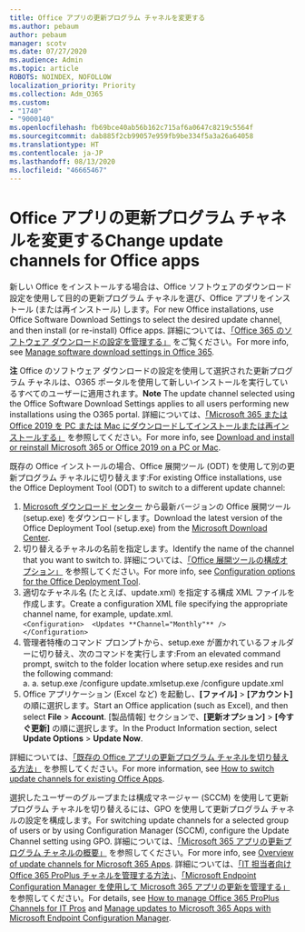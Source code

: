 ```yaml
---
title: Office アプリの更新プログラム チャネルを変更する
ms.author: pebaum
author: pebaum
manager: scotv
ms.date: 07/27/2020
ms.audience: Admin
ms.topic: article
ROBOTS: NOINDEX, NOFOLLOW
localization_priority: Priority
ms.collection: Adm_O365
ms.custom:
- "1740"
- "9000140"
ms.openlocfilehash: fb69bce40ab56b162c715af6a0647c8219c5564f
ms.sourcegitcommit: dab885f2cb99057e959fb9be334f5a3a26a64058
ms.translationtype: HT
ms.contentlocale: ja-JP
ms.lasthandoff: 08/13/2020
ms.locfileid: "46665467"
---
```

# <a name="change-update-channels-for-office-apps"></a><span data-ttu-id="e564d-102">Office アプリの更新プログラム チャネルを変更する</span><span class="sxs-lookup"><span data-stu-id="e564d-102">Change update channels for Office apps</span></span>

<span data-ttu-id="e564d-103">新しい Office をインストールする場合は、Office ソフトウェアのダウンロード設定を使用して目的の更新プログラム チャネルを選び、Office アプリをインストール (または再インストール) します。</span><span class="sxs-lookup"><span data-stu-id="e564d-103">For new Office installations, use Office Software Download Settings to select the desired update channel, and then install (or re-install) Office apps.</span></span> <span data-ttu-id="e564d-104">詳細については、[「Office 365 のソフトウェア ダウンロードの設定を管理する」](https://docs.microsoft.com/deployoffice/manage-software-download-settings-office-365) をご覧ください。</span><span class="sxs-lookup"><span data-stu-id="e564d-104">For more info, see [Manage software download settings in Office 365](https://docs.microsoft.com/deployoffice/manage-software-download-settings-office-365).</span></span> 

<span data-ttu-id="e564d-105">**注** Office のソフトウェア ダウンロードの設定を使用して選択された更新プログラム チャネルは、O365 ポータルを使用して新しいインストールを実行しているすべてのユーザーに適用されます。</span><span class="sxs-lookup"><span data-stu-id="e564d-105">**Note** The update channel selected using the Office Software Download Settings applies to all users performing new installations using the O365 portal.</span></span> <span data-ttu-id="e564d-106">詳細については、[「Microsoft 365 または Office 2019 を PC または Mac にダウンロードしてインストールまたは再インストールする」](https://support.microsoft.com/office/download-and-install-or-reinstall-microsoft-365-or-office-2019-on-a-pc-or-mac-4414eaaf-0478-48be-9c42-23adc4716658) を参照してください。</span><span class="sxs-lookup"><span data-stu-id="e564d-106">For more info, see [Download and install or reinstall Microsoft 365 or Office 2019 on a PC or Mac](https://support.microsoft.com/office/download-and-install-or-reinstall-microsoft-365-or-office-2019-on-a-pc-or-mac-4414eaaf-0478-48be-9c42-23adc4716658).</span></span>   

<span data-ttu-id="e564d-107">既存の Office インストールの場合、Office 展開ツール (ODT) を使用して別の更新プログラム チャネルに切り替えます:</span><span class="sxs-lookup"><span data-stu-id="e564d-107">For existing Office installations, use the Office Deployment Tool (ODT) to switch to a different update channel:</span></span>  

1. <span data-ttu-id="e564d-108">[Microsoft ダウンロード センター](https://go.microsoft.com/fwlink/p/?LinkID=626065) から最新バージョンの Office 展開ツール (setup.exe) をダウンロードします。</span><span class="sxs-lookup"><span data-stu-id="e564d-108">Download the latest version of the Office Deployment Tool (setup.exe) from the [Microsoft Download Center](https://go.microsoft.com/fwlink/p/?LinkID=626065).</span></span>
2. <span data-ttu-id="e564d-109">切り替えるチャネルの名前を指定します。</span><span class="sxs-lookup"><span data-stu-id="e564d-109">Identify the name of the channel that you want to switch to.</span></span> <span data-ttu-id="e564d-110">詳細については、[「Office 展開ツールの構成オプション」](https://docs.microsoft.com/DeployOffice/configuration-options-for-the-office-2016-deployment-tool#channel-attribute-part-of-add-element) を参照してください。</span><span class="sxs-lookup"><span data-stu-id="e564d-110">For more info, see [Configuration options for the Office Deployment Tool](https://docs.microsoft.com/DeployOffice/configuration-options-for-the-office-2016-deployment-tool#channel-attribute-part-of-add-element).</span></span>
3. <span data-ttu-id="e564d-111">適切なチャネル名 (たとえば、update.xml) を指定する構成 XML ファイルを作成します。</span><span class="sxs-lookup"><span data-stu-id="e564d-111">Create a configuration XML file specifying the appropriate channel name, for example, update.xml.</span></span>  
    `<Configuration> 
    <Updates **Channel="Monthly"** />  
    </Configuration>`
4. <span data-ttu-id="e564d-112">管理者特権のコマンド プロンプトから、setup.exe が置かれているフォルダーに切り替え、次のコマンドを実行します:</span><span class="sxs-lookup"><span data-stu-id="e564d-112">From an elevated command prompt, switch to the folder location where setup.exe resides and run the following command:</span></span>  
    <span data-ttu-id="e564d-113">a. </span><span class="sxs-lookup"><span data-stu-id="e564d-113">a.</span></span> <span data-ttu-id="e564d-114">setup.exe /configure update.xml</span><span class="sxs-lookup"><span data-stu-id="e564d-114">setup.exe /configure update.xml</span></span>
5. <span data-ttu-id="e564d-115">Office アプリケーション (Excel など) を起動し、**[ファイル]** > **[アカウント]** の順に選択します。</span><span class="sxs-lookup"><span data-stu-id="e564d-115">Start an Office application (such as Excel), and then select **File** > **Account**.</span></span> <span data-ttu-id="e564d-116">[製品情報] セクションで、**[更新オプション]** > **[今すぐ更新]** の順に選択します。</span><span class="sxs-lookup"><span data-stu-id="e564d-116">In the Product Information section, select **Update Options** > **Update Now**.</span></span>

<span data-ttu-id="e564d-117">詳細については、[「既存の Office アプリの更新プログラム チャネルを切り替える方法」](https://support.microsoft.com/help/3185078/how-to-switch-from-semi-annual-channel-to-monthly-channel) を参照してください。</span><span class="sxs-lookup"><span data-stu-id="e564d-117">For more information, see [How to switch update channels for existing Office Apps](https://support.microsoft.com/help/3185078/how-to-switch-from-semi-annual-channel-to-monthly-channel).</span></span> 

<span data-ttu-id="e564d-118">選択したユーザーのグループまたは構成マネージャー (SCCM) を使用して更新プログラム チャネルを切り替えるには、GPO を使用して更新プログラム チャネルの設定を構成します。</span><span class="sxs-lookup"><span data-stu-id="e564d-118">For switching update channels for a selected group of users or by using Configuration Manager (SCCM), configure the Update Channel setting using GPO.</span></span> <span data-ttu-id="e564d-119">詳細については、[「Microsoft 365 アプリの更新プログラム チャネルの概要」](https://docs.microsoft.com/deployoffice/overview-update-channels#group-policy) を参照してください。</span><span class="sxs-lookup"><span data-stu-id="e564d-119">For more info, see [Overview of update channels for Microsoft 365 Apps](https://docs.microsoft.com/deployoffice/overview-update-channels#group-policy).</span></span> <span data-ttu-id="e564d-120">詳細については、[「IT 担当者向け Office 365 ProPlus チャネルを管理する方法」](https://techcommunity.microsoft.com/t5/office-365-blog/how-to-manage-office-365-proplus-channels-for-it-pros/ba-p/795813)、[「Microsoft Endpoint Configuration Manager を使用して Microsoft 365 アプリの更新を管理する」](https://docs.microsoft.com/deployoffice/manage-microsoft-365-apps-updates-configuration-manager) を参照してください。</span><span class="sxs-lookup"><span data-stu-id="e564d-120">For details, see [How to manage Office 365 ProPlus Channels for IT Pros](https://techcommunity.microsoft.com/t5/office-365-blog/how-to-manage-office-365-proplus-channels-for-it-pros/ba-p/795813) and [Manage updates to Microsoft 365 Apps with Microsoft Endpoint Configuration Manager](https://docs.microsoft.com/deployoffice/manage-microsoft-365-apps-updates-configuration-manager).</span></span>